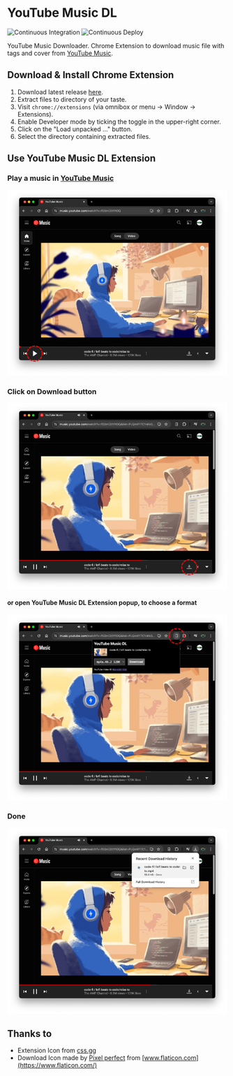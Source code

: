 # YouTube Music DL

![Continuous Integration](https://github.com/dougppaz/youtube-music-dl/workflows/Continuous%20Integration/badge.svg) ![Continuous Deploy](https://github.com/dougppaz/youtube-music-dl/workflows/Continuous%20Deploy/badge.svg)

YouTube Music Downloader. Chrome Extension to download music file with tags and cover from [YouTube Music](https://music.youtube.com/).

## Download & Install Chrome Extension

1. Download latest release [here](https://github.com/dougppaz/youtube-music-dl/releases/latest/download/youtube-music-dl.zip).
1. Extract files to directory of your taste.
1. Visit `chrome://extensions` (via omnibox or menu -> Window -> Extensions).
1. Enable Developer mode by ticking the toggle in the upper-right corner.
1. Click on the "Load unpacked ..." button.
1. Select the directory containing extracted files.

## Use YouTube Music DL Extension

### Play a music in [YouTube Music](https://music.youtube.com/)

![Play a music in YouTube Music](docs/images/use_ce_1.png)

### Click on Download button

![Click on Download button](docs/images/use_ce_2_1.png)

#### or open YouTube Music DL Extension popup, to choose a format

![Open YouTube Music DL Extension popup, to choose a format](docs/images/use_ce_2_2.png)

### Done

![Done](docs/images/use_ce_3.png)

## Thanks to

- Extension Icon from [css.gg](https://css.gg/music-speaker)
- Download Icon made by [Pixel perfect](https://www.flaticon.com/authors/pixel-perfect) from [www.flaticon.com](https://www.flaticon.com/)

